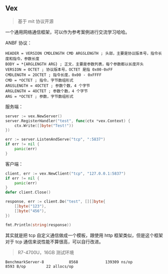 ## Vex

> 基于 mit 协议开源

一个通用网络通信框架，可以作为参考案例进行交流学习哈哈。

ANBF 协议：

```anbf
HEADER = VERSION CMDLENGTH CMD ARGSLENGTH ; 头部，主要是协议版本号，指令长度和指令，参数长度
BODY = *{ARGLENGTH ARG} ; 正文，主要是参数列表，每个参数都以长度开头
VERSION = OCTET ; 协议版本号，OCTET 是指 0x00-0xFF
CMDLENGTH = 2OCTET ; 指令长度，0x00 - 0xFFFF
CMD = *OCTET ; 指令，字节数组形式
ARGSLENGTH = 4OCTET ; 参数个数，4 个字节
ARGLENGTH = 4OCTET ; 参数个数，4 个字节
ARG = *OCTET ; 参数，字节数组形式
```

服务端：
```go
server := vex.NewServer()
server.RegisterHandler("test", func(ctx *vex.Context) {
	ctx.Write([]byte("Test!"))
})

err := server.ListenAndServe("tcp", ":5837")
if err != nil {
	panic(err)
}
```

客户端：

```go
client, err := vex.NewClient("tcp", "127.0.0.1:5837")
if err != nil {
	panic(err)
}
defer client.Close()

response, err := client.Do("test", [][]byte{
	[]byte("123"),
	[]byte("456"),
})

fmt.Println(string(response))
```

其实就是把 tcp 自定义通信做成一个模板，跟使用 http 框架类似，但是这个框架对于 tcp 通信来说性能不算很高，可以自行改进。

> R7-4700U，16GB 测试环境

```
BenchmarkServer-8           8568            139309 ns/op            8593 B/op         22 allocs/op
```